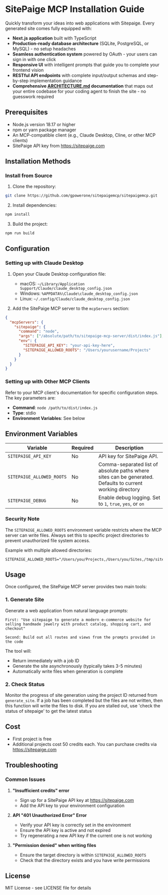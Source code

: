 # SitePaige MCP Installation Guide

Quickly transform your ideas into web applications with Sitepaige. Every generated site comes fully equipped with:

- **Next.js application** built with TypeScript 
- **Production-ready database architecture** (SQLite, PostgreSQL, or MySQL) - no setup headaches
- **Seamless authentication system** powered by OAuth - your users can sign in with one click
- **Responsive UI** with intelligent prompts that guide you to complete your frontend vision
- **RESTful API endpoints** with complete input/output schemas and step-by-step implementation guidance
- **Comprehensive [ARCHITECTURE.md](EXAMPLE_ARCHITECTURE.md) documentation** that maps out your entire codebase for your coding agent to finish the site - no guesswork required

## Prerequisites

- Node.js version 18.17 or higher
- npm or yarn package manager
- An MCP-compatible client (e.g., Claude Desktop, Cline, or other MCP clients)
- SitePaige API key from https://sitepaige.com

## Installation Methods

### Install from Source

1. Clone the repository:
```bash
git clone https://github.com/gpowerone/sitepaigemcp/sitepaigemcp.git
```

2. Install dependencies:
```bash
npm install
```

3. Build the project:
```bash
npm run build
```

## Configuration

### Setting up with Claude Desktop

1. Open your Claude Desktop configuration file:
   - macOS: `~/Library/Application Support/Claude/claude_desktop_config.json`
   - Windows: `%APPDATA%\Claude\claude_desktop_config.json`
   - Linux: `~/.config/Claude/claude_desktop_config.json`

2. Add the SitePaige MCP server to the `mcpServers` section:

```json
{
  "mcpServers": {
    "sitepaige": {
      "command": "node",
      "args": ["/absolute/path/to/sitepaige-mcp-server/dist/index.js"],
      "env": {
        "SITEPAIGE_API_KEY": "your-api-key-here",
        "SITEPAIGE_ALLOWED_ROOTS": "/Users/yourusername/Projects"
      }
    }
  }
}
```

### Setting up with Other MCP Clients

Refer to your MCP client's documentation for specific configuration steps. The key parameters are:

- **Command**: `node /path/to/dist/index.js` 
- **Type**: stdio
- **Environment Variables**: See below

## Environment Variables

| Variable | Required | Description |
|----------|----------|-------------|
| `SITEPAIGE_API_KEY` | No | API key for SitePaige API. |
| `SITEPAIGE_ALLOWED_ROOTS` | No | Comma-separated list of absolute paths where sites can be generated. Defaults to current working directory |
| `SITEPAIGE_DEBUG` | No | Enable debug logging. Set to `1`, `true`, `yes`, or `on` |

### Security Note

The `SITEPAIGE_ALLOWED_ROOTS` environment variable restricts where the MCP server can write files. Always set this to specific project directories to prevent unauthorized file system access.

Example with multiple allowed directories:
```
SITEPAIGE_ALLOWED_ROOTS="/Users/you/Projects,/Users/you/Sites,/tmp/sitepaige"
```

## Usage

Once configured, the SitePaige MCP server provides two main tools:

### 1. Generate Site

Generate a web application from natural language prompts:

```
First: "Use sitepaige to generate a modern e-commerce website for selling handmade jewelry with product catalog, shopping cart, and checkout"

Second: Build out all routes and views from the prompts provided in the code
```

The tool will:
- Return immediately with a job ID
- Generate the site asynchronously (typically takes 3-5 minutes)
- Automatically write files when generation is complete

### 2. Check Status

Monitor the progress of site generation using the project ID returned from `generate_site`.
If a job has been completed but the files are not written, then this function will write the files to disk. 
If you are stalled out, use 'check the status of sitepaige' to get the latest status

## Cost

- First project is free
- Additional projects cost 50 credits each. You can purchase credits via https://sitepaige.com

## Troubleshooting

### Common Issues

1. **"Insufficient credits" error**
   - Sign up for a SitePaige API key at https://sitepaige.com
   - Add the API key to your environment configuration

2. **API "401 Unauthorized Error" Error**
   - Verify your API key is correctly set in the environment
   - Ensure the API key is active and not expired
   - Try regenerating a new API key if the current one is not working

3. **"Permission denied" when writing files**
   - Ensure the target directory is within `SITEPAIGE_ALLOWED_ROOTS`
   - Check that the directory exists and you have write permissions


## License

MIT License - see LICENSE file for details

